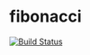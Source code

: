# fibonacci
[![Build Status](http://ec2-3-73-123-204.eu-central-1.compute.amazonaws.com:8080/buildStatus/icon?job=fibonacci)](http://ec2-3-73-123-204.eu-central-1.compute.amazonaws.com:8080/job/fibonacci/)
